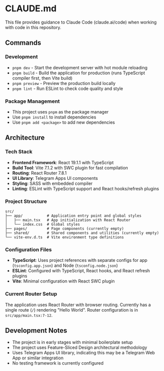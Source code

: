# CLAUDE.md

This file provides guidance to Claude Code (claude.ai/code) when working with code in this repository.

## Commands

### Development
- `pnpm dev` - Start the development server with hot module reloading
- `pnpm build` - Build the application for production (runs TypeScript compiler first, then Vite build)
- `pnpm preview` - Preview the production build locally
- `pnpm lint` - Run ESLint to check code quality and style

### Package Management
- This project uses `pnpm` as the package manager
- Use `pnpm install` to install dependencies
- Use `pnpm add <package>` to add new dependencies

## Architecture

### Tech Stack
- **Frontend Framework**: React 19.1.1 with TypeScript
- **Build Tool**: Vite 7.1.2 with SWC plugin for fast compilation
- **Routing**: React Router 7.8.1
- **UI Library**: Telegram Apps UI components
- **Styling**: SASS with embedded compiler
- **Linting**: ESLint with TypeScript support and React hooks/refresh plugins

### Project Structure
```
src/
├── app/           # Application entry point and global styles
│   ├── main.tsx   # App initialization with React Router
│   └── index.css  # Global styles
├── pages/         # Page components (currently empty)
├── shared/        # Shared components and utilities (currently empty)
└── vite-env.d.ts  # Vite environment type definitions
```

### Configuration Files
- **TypeScript**: Uses project references with separate configs for app (`tsconfig.app.json`) and Node (`tsconfig.node.json`)
- **ESLint**: Configured with TypeScript, React hooks, and React refresh plugins
- **Vite**: Minimal configuration with React SWC plugin

### Current Router Setup
The application uses React Router with browser routing. Currently has a single route (`/`) rendering "Hello World". Router configuration is in `src/app/main.tsx:7-12`.

## Development Notes
- The project is in early stages with minimal boilerplate setup
- The project uses Feature-Sliced Design architectural methodology
- Uses Telegram Apps UI library, indicating this may be a Telegram Web App or similar integration
- No testing framework is currently configured